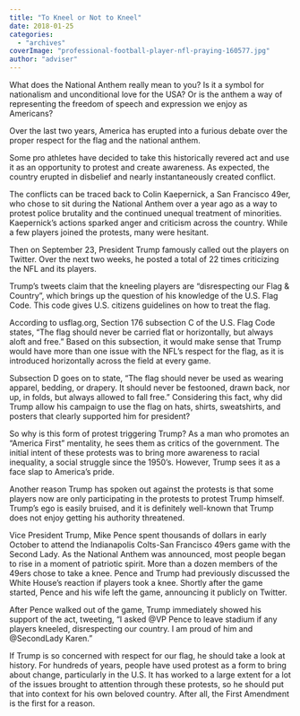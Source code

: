 ```yaml
---
title: "To Kneel or Not to Kneel"
date: 2018-01-25
categories: 
  - "archives"
coverImage: "professional-football-player-nfl-praying-160577.jpg"
author: "adviser"
---
```


What does the National Anthem really mean to you? Is it a symbol for nationalism and unconditional love for the USA? Or is the anthem a way of representing the freedom of speech and expression we enjoy as Americans?

Over the last two years, America has erupted into a furious debate over the proper respect for the flag and the national anthem.

Some pro athletes have decided to take this historically revered act and use it as an opportunity to protest and create awareness. As expected, the country erupted in disbelief and nearly instantaneously created conflict.

The conflicts can be traced back to Colin Kaepernick, a San Francisco 49er, who chose to sit during the National Anthem over a year ago as a way to protest police brutality and the continued unequal treatment of minorities. Kaepernick’s actions sparked anger and criticism across the country. While a few players joined the protests, many were hesitant.

Then on September 23, President Trump famously called out the players on Twitter. Over the next two weeks, he posted a total of 22 times criticizing the NFL and its players.

Trump’s tweets claim that the kneeling players are “disrespecting our Flag & Country”, which brings up the question of his knowledge of the U.S. Flag Code. This code gives U.S. citizens guidelines on how to treat the flag.

According to usflag.org, Section 176 subsection C of the U.S. Flag Code states, “The flag should never be carried flat or horizontally, but always aloft and free.” Based on this subsection, it would make sense that Trump would have more than one issue with the NFL’s respect for the flag, as it is introduced horizontally across the field at every game.

Subsection D goes on to state, “The flag should never be used as wearing apparel, bedding, or drapery. It should never be festooned, drawn back, nor up, in folds, but always allowed to fall free.” Considering this fact, why did Trump allow his campaign to use the flag on hats, shirts, sweatshirts, and posters that clearly supported him for president?

So why is this form of protest triggering Trump? As a man who promotes an “America First” mentality, he sees them as critics of the government. The initial intent of these protests was to bring more awareness to racial inequality, a social struggle since the 1950’s. However, Trump sees it as a face slap to America’s pride.

Another reason Trump has spoken out against the protests is that some players now are only participating in the protests to protest Trump himself. Trump’s ego is easily bruised, and it is definitely well-known that Trump does not enjoy getting his authority threatened.

Vice President Trump, Mike Pence spent thousands of dollars in early October to attend the Indianapolis Colts-San Francisco 49ers game with the Second Lady. As the National Anthem was announced, most people began to rise in a moment of patriotic spirit. More than a dozen members of the 49ers chose to take a knee. Pence and Trump had previously discussed the White House’s reaction if players took a knee. Shortly after the game started, Pence and his wife left the game, announcing it publicly on Twitter.

After Pence walked out of the game, Trump immediately showed his support of the act, tweeting, “I asked @VP Pence to leave stadium if any players kneeled, disrespecting our country. I am proud of him and @SecondLady Karen.”

If Trump is so concerned with respect for our flag, he should take a look at history. For hundreds of years, people have used protest as a form to bring about change, particularly in the U.S. It has worked to a large extent for a lot of the issues brought to attention through these protests, so he should put that into context for his own beloved country. After all, the First Amendment is the first for a reason.
